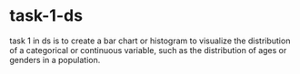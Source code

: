# task-1-ds
task 1 in ds is to create a bar chart or histogram to visualize the distribution of a categorical or continuous variable, such as the distribution of ages or genders in a population.

